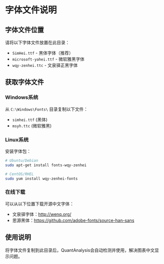 # 字体文件说明

## 字体文件位置

请将以下字体文件放置在此目录：

- `SimHei.ttf` - 黑体字体（推荐）
- `microsoft-yahei.ttf` - 微软雅黑字体
- `wqy-zenhei.ttc` - 文泉驿正黑字体

## 获取字体文件

### Windows系统
从 `C:\Windows\Fonts\` 目录复制以下文件：
- `simhei.ttf` (黑体)
- `msyh.ttc` (微软雅黑)

### Linux系统
安装字体包：
```bash
# Ubuntu/Debian
sudo apt-get install fonts-wqy-zenhei

# CentOS/RHEL
sudo yum install wqy-zenhei-fonts
```

### 在线下载
可以从以下位置下载开源中文字体：
- 文泉驿字体：http://wenq.org/
- 思源黑体：https://github.com/adobe-fonts/source-han-sans

## 使用说明

将字体文件复制到此目录后，QuantAnalysis会自动检测并使用，解决图表中文显示问题。